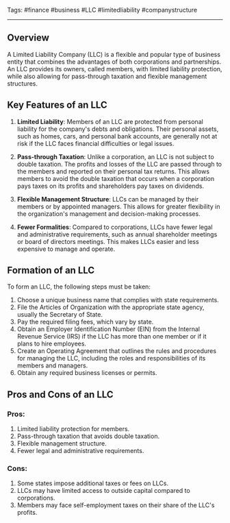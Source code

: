 Tags: #finance #business #LLC #limitedliability #companystructure

---

## Overview

A Limited Liability Company (LLC) is a flexible and popular type of business entity that combines the advantages of both corporations and partnerships. An LLC provides its owners, called members, with limited liability protection, while also allowing for pass-through taxation and flexible management structures.

## Key Features of an LLC

1.  **Limited Liability**: Members of an LLC are protected from personal liability for the company's debts and obligations. Their personal assets, such as homes, cars, and personal bank accounts, are generally not at risk if the LLC faces financial difficulties or legal issues.
    
2.  **Pass-through Taxation**: Unlike a corporation, an LLC is not subject to double taxation. The profits and losses of the LLC are passed through to the members and reported on their personal tax returns. This allows members to avoid the double taxation that occurs when a corporation pays taxes on its profits and shareholders pay taxes on dividends.
    
3.  **Flexible Management Structure**: LLCs can be managed by their members or by appointed managers. This allows for greater flexibility in the organization's management and decision-making processes.
    
4.  **Fewer Formalities**: Compared to corporations, LLCs have fewer legal and administrative requirements, such as annual shareholder meetings or board of directors meetings. This makes LLCs easier and less expensive to manage and operate.
    

## Formation of an LLC

To form an LLC, the following steps must be taken:

1.  Choose a unique business name that complies with state requirements.
2.  File the Articles of Organization with the appropriate state agency, usually the Secretary of State.
3.  Pay the required filing fees, which vary by state.
4.  Obtain an Employer Identification Number (EIN) from the Internal Revenue Service (IRS) if the LLC has more than one member or if it plans to hire employees.
5.  Create an Operating Agreement that outlines the rules and procedures for managing the LLC, including the roles and responsibilities of its members and managers.
6.  Obtain any required business licenses or permits.

## Pros and Cons of an LLC

### Pros:

1.  Limited liability protection for members.
2.  Pass-through taxation that avoids double taxation.
3.  Flexible management structure.
4.  Fewer legal and administrative requirements.

### Cons:

1.  Some states impose additional taxes or fees on LLCs.
2.  LLCs may have limited access to outside capital compared to corporations.
3.  Members may face self-employment taxes on their share of the LLC's profits.